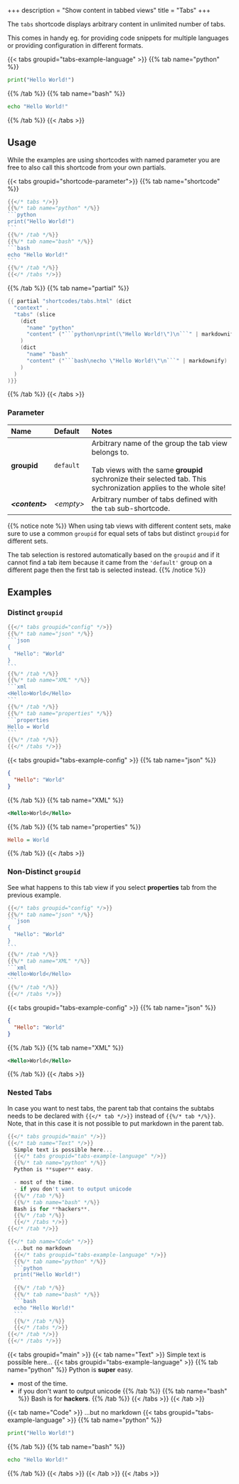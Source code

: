 +++
description = "Show content in tabbed views"
title = "Tabs"
+++

The `tabs` shortcode displays arbitrary content in unlimited number of tabs.

This comes in handy eg. for providing code snippets for multiple languages or providing configuration in different formats.

{{< tabs groupid="tabs-example-language" >}}
{{% tab name="python" %}}

```python
print("Hello World!")
```

{{% /tab %}}
{{% tab name="bash" %}}

```bash
echo "Hello World!"
```

{{% /tab %}}
{{< /tabs >}}

## Usage

While the examples are using shortcodes with named parameter you are free to also call this shortcode from your own partials.

{{< tabs groupid="shortcode-parameter">}}
{{% tab name="shortcode" %}}

````go
{{</* tabs */>}}
{{%/* tab name="python" */%}}
```python
print("Hello World!")
```
{{%/* /tab */%}}
{{%/* tab name="bash" */%}}
```bash
echo "Hello World!"
```
{{%/* /tab */%}}
{{</* /tabs */>}}
````

{{% /tab %}}
{{% tab name="partial" %}}

````go
{{ partial "shortcodes/tabs.html" (dict
  "context" .
  "tabs" (slice
    (dict
      "name" "python"
      "content" ("```python\nprint(\"Hello World!\")\n```" | markdownify)
    )
    (dict
      "name" "bash"
      "content" ("```bash\necho \"Hello World!\"\n```" | markdownify)
    )
  )
)}}
````

{{% /tab %}}
{{< /tabs >}}

### Parameter

| Name                  | Default          | Notes       |
|:----------------------|:-----------------|:------------|
| **groupid**           | `default`        | Arbitrary name of the group the tab view belongs to.<br><br>Tab views with the same **groupid** sychronize their selected tab. This sychronization applies to the whole site! |
| _**&lt;content&gt;**_ | _&lt;empty&gt;_  | Arbitrary number of tabs defined with the `tab` sub-shortcode. |

{{% notice note %}}
When using tab views with different content sets, make sure to use a common `groupid` for equal sets of tabs but distinct `groupid` for different sets.

The tab selection is restored automatically based on the `groupid` and if it cannot find a tab item because it came from the `'default'` group on a different page then the first tab is selected instead.
{{% /notice %}}

## Examples

### Distinct `groupid`

````go
{{</* tabs groupid="config" */>}}
{{%/* tab name="json" */%}}
```json
{
  "Hello": "World"
}
```
{{%/* /tab */%}}
{{%/* tab name="XML" */%}}
```xml
<Hello>World</Hello>
```
{{%/* /tab */%}}
{{%/* tab name="properties" */%}}
```properties
Hello = World
```
{{%/* /tab */%}}
{{</* /tabs */>}}
````

{{< tabs groupid="tabs-example-config" >}}
{{% tab name="json" %}}
```json
{
  "Hello": "World"
}
```
{{% /tab %}}
{{% tab name="XML" %}}
```xml
<Hello>World</Hello>
```
{{% /tab %}}
{{% tab name="properties" %}}
```ini
Hello = World
```
{{% /tab %}}
{{< /tabs >}}

### Non-Distinct `groupid`

See what happens to this tab view if you select **properties** tab from the previous example.

````go
{{</* tabs groupid="config" */>}}
{{%/* tab name="json" */%}}
```json
{
  "Hello": "World"
}
```
{{%/* /tab */%}}
{{%/* tab name="XML" */%}}
```xml
<Hello>World</Hello>
```
{{%/* /tab */%}}
{{</* /tabs */>}}
````

{{< tabs groupid="tabs-example-config" >}}
{{% tab name="json" %}}
```json
{
  "Hello": "World"
}
```
{{% /tab %}}
{{% tab name="XML" %}}
```xml
<Hello>World</Hello>
```
{{% /tab %}}
{{< /tabs >}}

### Nested Tabs

In case you want to nest tabs, the parent tab that contains the subtabs needs to be declared with `{{</* tab */>}}` instead of `{{%/* tab */%}}`. Note, that in this case it is not possible to put markdown in the parent tab.

````go
{{</* tabs groupid="main" */>}}
{{</* tab name="Text" */>}}
  Simple text is possible here...
  {{</* tabs groupid="tabs-example-language" */>}}
  {{%/* tab name="python" */%}}
  Python is **super** easy.

  - most of the time.
  - if you don't want to output unicode
  {{%/* /tab */%}}
  {{%/* tab name="bash" */%}}
  Bash is for **hackers**.
  {{%/* /tab */%}}
  {{</* /tabs */>}}
{{</* /tab */>}}

{{</* tab name="Code" */>}}
  ...but no markdown
  {{</* tabs groupid="tabs-example-language" */>}}
  {{%/* tab name="python" */%}}
  ```python
  print("Hello World!")
  ```
  {{%/* /tab */%}}
  {{%/* tab name="bash" */%}}
  ```bash
  echo "Hello World!"
  ```
  {{%/* /tab */%}}
  {{</* /tabs */>}}
{{</* /tab */>}}
{{</* /tabs */>}}
````

{{< tabs groupid="main" >}}
{{< tab name="Text" >}}
  Simple text is possible here...
  {{< tabs groupid="tabs-example-language" >}}
  {{% tab name="python" %}}
  Python is **super** easy.

  - most of the time.
  - if you don't want to output unicode
  {{% /tab %}}
  {{% tab name="bash" %}}
  Bash is for **hackers**.
  {{% /tab %}}
  {{< /tabs >}}
{{< /tab >}}

{{< tab name="Code" >}}
  ...but no markdown
  {{< tabs groupid="tabs-example-language" >}}
  {{% tab name="python" %}}
  ```python
  print("Hello World!")
  ```
  {{% /tab %}}
  {{% tab name="bash" %}}
  ```bash
  echo "Hello World!"
  ```
  {{% /tab %}}
  {{< /tabs >}}
{{< /tab >}}
{{< /tabs >}}
